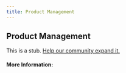 ```yaml
---
title: Product Management
---
```


## Product Management

This is a stub. [Help our community expand it.](https://github.com/freeCodeCamp/guide-articles/tree/master/articles/Agile/Product-Management/index.md)

<!-- The article goes here, in GitHub-flavored Markdown. Feel free to add YouTube videos, images, and CodePen/JSBin embeds  -->

#### More Information:
<!-- Please add any articles you think might be helpful to read before writing the article -->


